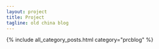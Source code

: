 ```yaml
---
layout: project
title: Project
tagline: old china blog
---
```


{% include all_category_posts.html category="prcblog" %}